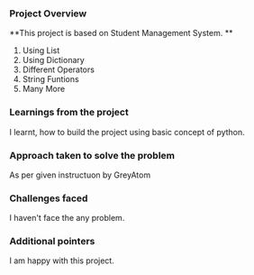 ### Project Overview

 **This project is based on Student Management System. **

1. Using List
2. Using Dictionary
3. Different Operators
4. String Funtions
5. Many More


### Learnings from the project

 I learnt, how to build the project using basic concept of python.


### Approach taken to solve the problem

 As per given instructuon by GreyAtom


### Challenges faced

 I haven't face the any problem.


### Additional pointers

 I am happy with this project.


